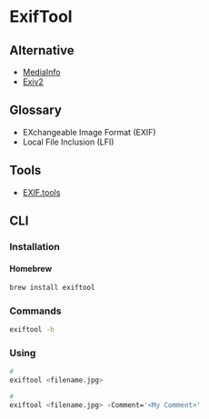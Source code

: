 # ExifTool

<!--
https://www.youtube.com/watch?v=wqaUutOjOSU
-->

## Alternative

- [MediaInfo](/mediainfo.md)
- [Exiv2](/exiv2.md)

## Glossary

- EXchangeable Image Format (EXIF)
- Local File Inclusion (LFI)

## Tools

- [EXIF.tools](https://exif.tools/)

## CLI

### Installation

#### Homebrew

```sh
brew install exiftool
```

### Commands

```sh
exiftool -h
```

### Using

```sh
#
exiftool <filename.jpg>

#
exiftool <filename.jpg> -Comment='<My Comment>'
```
